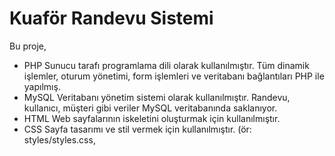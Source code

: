 # Kuaför Randevu Sistemi

Bu proje, 
-	 PHP
  Sunucu tarafı programlama dili olarak kullanılmıştır. Tüm dinamik işlemler, oturum yönetimi, form işlemleri ve veritabanı bağlantıları PHP ile yapılmış.
-	 MySQL
Veritabanı yönetim sistemi olarak kullanılmıştır. Randevu, kullanıcı, müşteri gibi veriler MySQL veritabanında saklanıyor.
-	 HTML
Web sayfalarının iskeletini oluşturmak için kullanılmıştır.
-	 CSS
Sayfa tasarımı ve stil vermek için kullanılmıştır. (ör: styles/styles.css, <style> blokları)
-	 JavaScript
Sayfa üzerinde dinamik işlemler ve etkileşimler için kullanılmıştır. (ör: sidebar açma/kapama işlemleri)
-  Bootstrap
  (veya Bootstrap ikonları)
Arayüzde ikonlar ve bazı stil bileşenleri için kullanılmış olabilir (ör: bi bi-clock-history gibi class’lar). kullanılarak geliştirilmiş bir kuaför randevu sistemi örneğidir. Sistem, kullanıcıların giriş yapıp/kaydolup randevu almasına, randevuları görüntülemesine ve yönetmesine olanak sağlar.

## Özellikler

## Kullanıcılar için
-	Randevu geçmişi görüntüleme:
Kullanıcılar, geçmişteki randevularını ve durumlarını görebilir.
-	Randevu hatırlatma bildirimi:
Randevu zamanı yaklaşınca e-posta veya SMS ile otomatik hatırlatma gönderilebilir.
-	Profil düzenleme:
Kullanıcılar ad, telefon, şifre gibi bilgilerini güncelleyebilir.
-	Şifre sıfırlama:
Şifresini unutan kullanıcılar için e-posta ile şifre sıfırlama özelliği.
-	Randevu tekrar etme:
Kullanıcılar daha önceki bir randevuyu tek tıkla tekrar oluşturabilir.
## Personel/Yönetici için
-	Randevu onay/reddetme:
Personel, gelen randevu taleplerini onaylayabilir veya reddedebilir.
-	Çalışma saatleri ve tatil günleri yönetimi:
Personel, sistemden çalışma saatlerini ve tatil günlerini ayarlayabilir.
-	Müşteri listesi ve geçmişi:
Personel, tüm müşterilerin geçmiş randevularını görebilir.
-	Raporlama:
Günlük/haftalık/aylık randevu sayısı, iptal edilen randevular gibi istatistikler.
## Genel için
-	Çoklu dil desteği:
Kullanıcı arayüzü farklı dillerde kullanılabilir.
-	Mobil uyumlu arayüz:
Responsive tasarım ile mobil cihazlarda da rahat kullanım.
-	Yorum ve değerlendirme:
Kullanıcılar aldıkları hizmeti puanlayıp yorum bırakabilir.
-	Bildirim paneli:
Kullanıcı ve personel için sistem içi bildirimler (ör: yeni randevu talebi, iptal edilen randevu).

## Gereksinimler

- XAMPP [önerilen] veya herhangi bir web geliştirme bileşenlerini bir araya getiren benzer bir platform.

## Kurulum

1. Bu depoyu XAMPP dosyalarının içindeki ***htdocs*** dizinine giderek klonlayın: <br> `git clone git@github.com:bilalyarmaci/kuafor-randevu-sistemi.git`
2. XAMPP platformundan *Apache Web Server* ve *MySQL Database*'i çalıştırın.
3. *sqlDatabase.sql* dosyasındaki MySQL sorgusunu kopyalayın.
4. Tarayıcınızda `localhost/phpmyadmin` adresine gidin.
5. Üst menüdeki `📃SQL` kısmına kopyaladığınız MySQL sorgusunu yapıştırın ve kodu çalıştırın.

## Kullanım

1. Çalışır halde değilse XAMPP platformundan *Apache Web Server* ve *MySQL Database*'i çalıştırın.
2. Tarayıcınızda `localhost/randevu-sistemi/` adresine gidin.
3. Kayıtlı bir kullanıcı olarak giriş yapın veya yeni bir hesap oluşturun.
4. Randevu oluşturmak için uygun bir tarih ve saat seçin ve randevu alın.
5. Kuaför salonu personeli (admin), giriş yaptıktan sonra randevu taleplerini görüntüleyebilir ve güncelleme/iptal etme seçeneklerini kullanabilir.
6. Kullanıcılar, randevularını görüntüleyebilir ve gerektiğinde güncelleme/iptal işlemlerini gerçekleştirebilir.

## İletişim

Eğer herhangi bir sorunuz, öneriniz veya geri bildiriminiz varsa, lütfen iletişime geçmekten çekinmeyin. İletişim bilgilerini aşağıda bulabilirsiniz:

-   LinkedIn: [http://www.linkedin.com/in/yusuf-burkuk-390b4027a]
-   E-posta: [yusufbrkk12@gmail.com]
